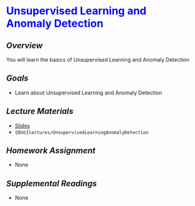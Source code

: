 # <span style="color: blue;"><b>Unsupervised Learning and Anomaly Detection</b></span>

## *Overview*
You will learn the basics of Unsupervised Learning and Anomaly Detection

## *Goals*
* Learn about Unsupervised Learning and Anomaly Detection

## *Lecture Materials*
* [Slides](https://docs.google.com/presentation/d/1-_9DcO71v6fQN1kNhKRH2d2iSjhs_Ddi2wLxiXy6RNg/edit?usp=sharing)
* {doc}`lectures/UnsupervisedLearningAnomalyDetection`

## *Homework Assignment*
* None

## *Supplemental Readings*
* None